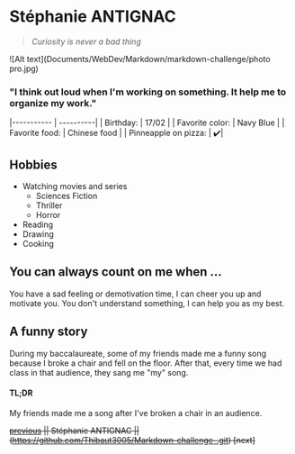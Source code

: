  Stéphanie ANTIGNAC
===================
> *Curiosity is never a bad thing*

![Alt text](Documents/WebDev/Markdown/markdown-challenge/photo pro.jpg)

### "I think out loud when I'm working on something. It help me to organize my work." 

|----------- | ----------|
| Birthday: | 17/02 |
| Favorite color: | Navy Blue |
| Favorite food: | Chinese food |
| Pinneapple on pizza: | :heavy_check_mark:|

Hobbies
---------
* Watching movies and series
    * Sciences Fiction
    * Thriller
    * Horror
* Reading
* Drawing
* Cooking 

You can always count on me when ...
-------------------------------------
You have a sad feeling or demotivation time, I can cheer you up and motivate you. 
You don't understand something, I can help you as my best. 

A funny story
--------------
During my baccalaureate, some of my friends made me a funny song because I broke a chair and fell on the floor. After that, every time we had class in that audience, they sang me "my" song. 

#### TL;DR
My friends made me a song after I've broken a chair in an audience.

~~[previous](https://discord.com/channels/@me/859055374048821248/859055424933986345) || Stéphanie ANTIGNAC ||(https://github.com/Thibaut3005/Markdown-challenge-.git) [next]~~